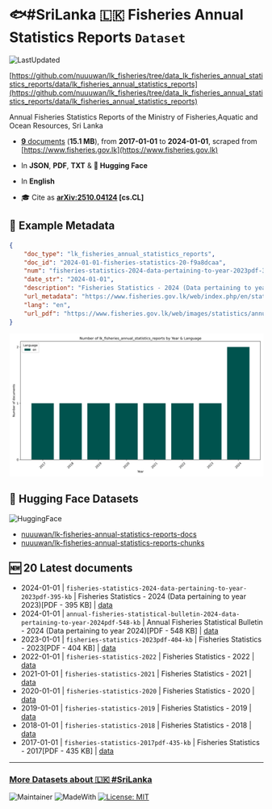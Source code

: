 # 🐟#SriLanka 🇱🇰 Fisheries Annual Statistics Reports `Dataset`

![LastUpdated](https://img.shields.io/badge/last_updated-2025--10--26_23:04:54-green)

[https://github.com/nuuuwan/lk_fisheries/tree/data_lk_fisheries_annual_statistics_reports/data/lk_fisheries_annual_statistics_reports](https://github.com/nuuuwan/lk_fisheries/tree/data_lk_fisheries_annual_statistics_reports/data/lk_fisheries_annual_statistics_reports)

Annual Fisheries Statistics Reports of the Ministry of Fisheries,Aquatic and Ocean Resources, Sri Lanka

- [**9** documents](https://github.com/nuuuwan/lk_fisheries/tree/data_lk_fisheries_annual_statistics_reports/data/lk_fisheries_annual_statistics_reports) (**15.1 MB**), from **2017-01-01** to **2024-01-01**, scraped from [https://www.fisheries.gov.lk](https://www.fisheries.gov.lk)

- In **JSON**, **PDF**, **TXT** & **🤗 Hugging Face**

- In **English**

- 🎓 Cite as **[arXiv:2510.04124](https://arxiv.org/abs/2510.04124) [cs.CL]**

## 📝 Example Metadata

```json
{
    "doc_type": "lk_fisheries_annual_statistics_reports",
    "doc_id": "2024-01-01-fisheries-statistics-20-f9a8dcaa",
    "num": "fisheries-statistics-2024-data-pertaining-to-year-2023pdf-395-kb",
    "date_str": "2024-01-01",
    "description": "Fisheries Statistics - 2024 (Data pertaining to year 2023)[PDF - 395 KB]",
    "url_metadata": "https://www.fisheries.gov.lk/web/index.php/en/statistics/annual-statistics-reports",
    "lang": "en",
    "url_pdf": "https://www.fisheries.gov.lk/web/images/statistics/annual_report/Fisheries_Statistics_-2024_compressed.pdf"
}
```

![Chart](https://raw.githubusercontent.com/nuuuwan/lk_fisheries/refs/heads/data_lk_fisheries_annual_statistics_reports/data/lk_fisheries_annual_statistics_reports/docs_by_year_and_lang.png)

## 🤗 Hugging Face Datasets

![HuggingFace](https://img.shields.io/badge/-HuggingFace-FDEE21?style=for-the-badge&logo=HuggingFace)

- [nuuuwan/lk-fisheries-annual-statistics-reports-docs](https://huggingface.co/datasets/nuuuwan/lk-fisheries-annual-statistics-reports-docs)
- [nuuuwan/lk-fisheries-annual-statistics-reports-chunks](https://huggingface.co/datasets/nuuuwan/lk-fisheries-annual-statistics-reports-chunks)

## 🆕 20 Latest documents

- 2024-01-01 | `fisheries-statistics-2024-data-pertaining-to-year-2023pdf-395-kb` | Fisheries Statistics - 2024 (Data pertaining to year 2023)[PDF - 395 KB] | [data](https://github.com/nuuuwan/lk_fisheries/tree/data_lk_fisheries_annual_statistics_reports/data/lk_fisheries_annual_statistics_reports/2020s/2024/2024-01-01-fisheries-statistics-20-f9a8dcaa)
- 2024-01-01 | `annual-fisheries-statistical-bulletin-2024-data-pertaining-to-year-2024pdf-548-kb` | Annual Fisheries Statistical Bulletin - 2024 (Data pertaining to year 2024)[PDF - 548 KB] | [data](https://github.com/nuuuwan/lk_fisheries/tree/data_lk_fisheries_annual_statistics_reports/data/lk_fisheries_annual_statistics_reports/2020s/2024/2024-01-01-annual-fisheries-statis-3847b716)
- 2023-01-01 | `fisheries-statistics-2023pdf-404-kb` | Fisheries Statistics - 2023[PDF - 404 KB] | [data](https://github.com/nuuuwan/lk_fisheries/tree/data_lk_fisheries_annual_statistics_reports/data/lk_fisheries_annual_statistics_reports/2020s/2023/2023-01-01-fisheries-statistics-20-8b496ed7)
- 2022-01-01 | `fisheries-statistics-2022` | Fisheries Statistics - 2022 | [data](https://github.com/nuuuwan/lk_fisheries/tree/data_lk_fisheries_annual_statistics_reports/data/lk_fisheries_annual_statistics_reports/2020s/2022/2022-01-01-fisheries-statistics-2022)
- 2021-01-01 | `fisheries-statistics-2021` | Fisheries Statistics - 2021 | [data](https://github.com/nuuuwan/lk_fisheries/tree/data_lk_fisheries_annual_statistics_reports/data/lk_fisheries_annual_statistics_reports/2020s/2021/2021-01-01-fisheries-statistics-2021)
- 2020-01-01 | `fisheries-statistics-2020` | Fisheries Statistics - 2020 | [data](https://github.com/nuuuwan/lk_fisheries/tree/data_lk_fisheries_annual_statistics_reports/data/lk_fisheries_annual_statistics_reports/2020s/2020/2020-01-01-fisheries-statistics-2020)
- 2019-01-01 | `fisheries-statistics-2019` | Fisheries Statistics - 2019 | [data](https://github.com/nuuuwan/lk_fisheries/tree/data_lk_fisheries_annual_statistics_reports/data/lk_fisheries_annual_statistics_reports/2010s/2019/2019-01-01-fisheries-statistics-2019)
- 2018-01-01 | `fisheries-statistics-2018` | Fisheries Statistics - 2018 | [data](https://github.com/nuuuwan/lk_fisheries/tree/data_lk_fisheries_annual_statistics_reports/data/lk_fisheries_annual_statistics_reports/2010s/2018/2018-01-01-fisheries-statistics-2018)
- 2017-01-01 | `fisheries-statistics-2017pdf-435-kb` | Fisheries Statistics - 2017[PDF - 435 KB] | [data](https://github.com/nuuuwan/lk_fisheries/tree/data_lk_fisheries_annual_statistics_reports/data/lk_fisheries_annual_statistics_reports/2010s/2017/2017-01-01-fisheries-statistics-20-108a3f9a)

---

### [More Datasets about 🇱🇰 #SriLanka](https://github.com/nuuuwan/lk_datasets)

![Maintainer](https://img.shields.io/badge/maintainer-nuuuwan-red)
![MadeWith](https://img.shields.io/badge/made_with-python-blue)
[![License: MIT](https://img.shields.io/badge/License-MIT-yellow.svg)](https://opensource.org/licenses/MIT)
